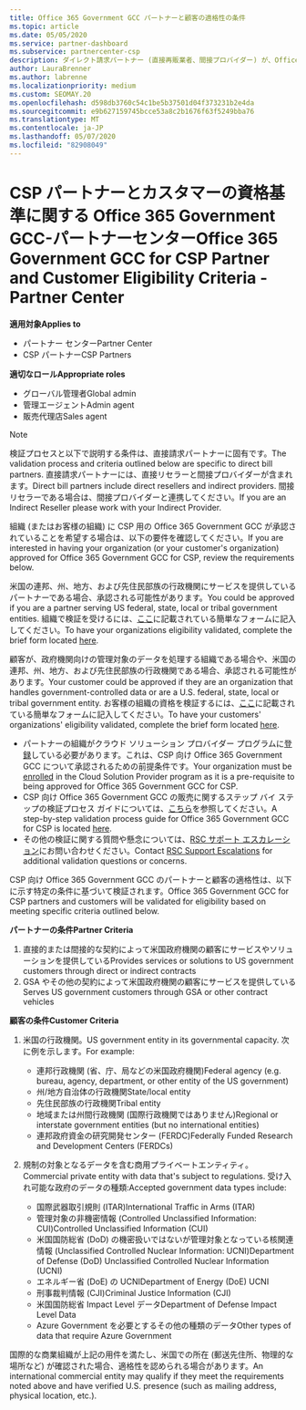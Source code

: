 ```yaml
---
title: Office 365 Government GCC パートナーと顧客の適格性の条件
ms.topic: article
ms.date: 05/05/2020
ms.service: partner-dashboard
ms.subservice: partnercenter-csp
description: ダイレクト請求パートナー (直接再販業者、間接プロバイダー) が、Office 365 Government 用の CSP 用の GCC 用のパートナーと顧客を検証する手順について説明します。
author: LauraBrenner
ms.author: labrenne
ms.localizationpriority: medium
ms.custom: SEOMAY.20
ms.openlocfilehash: d598db3760c54c1be5b37501d04f373231b2e4da
ms.sourcegitcommit: e9b627159745bcce53a8c2b1676f63f5249bba76
ms.translationtype: MT
ms.contentlocale: ja-JP
ms.lasthandoff: 05/07/2020
ms.locfileid: "82908049"
---
```

# <a name="office-365-government-gcc-for-csp-partner-and-customer-eligibility-criteria---partner-center"></a><span data-ttu-id="2ebcb-103">CSP パートナーとカスタマーの資格基準に関する Office 365 Government GCC-パートナーセンター</span><span class="sxs-lookup"><span data-stu-id="2ebcb-103">Office 365 Government GCC for CSP Partner and Customer Eligibility Criteria - Partner Center</span></span>

<span data-ttu-id="2ebcb-104">**適用対象**</span><span class="sxs-lookup"><span data-stu-id="2ebcb-104">**Applies to**</span></span>

- <span data-ttu-id="2ebcb-105">パートナー センター</span><span class="sxs-lookup"><span data-stu-id="2ebcb-105">Partner Center</span></span>
- <span data-ttu-id="2ebcb-106">CSP パートナー</span><span class="sxs-lookup"><span data-stu-id="2ebcb-106">CSP Partners</span></span>

<span data-ttu-id="2ebcb-107">**適切なロール**</span><span class="sxs-lookup"><span data-stu-id="2ebcb-107">**Appropriate roles**</span></span>

- <span data-ttu-id="2ebcb-108">グローバル管理者</span><span class="sxs-lookup"><span data-stu-id="2ebcb-108">Global admin</span></span>
- <span data-ttu-id="2ebcb-109">管理エージェント</span><span class="sxs-lookup"><span data-stu-id="2ebcb-109">Admin agent</span></span>
- <span data-ttu-id="2ebcb-110">販売代理店</span><span class="sxs-lookup"><span data-stu-id="2ebcb-110">Sales agent</span></span>

>[!NOTE]
><span data-ttu-id="2ebcb-111">検証プロセスと以下で説明する条件は、直接請求パートナーに固有です。</span><span class="sxs-lookup"><span data-stu-id="2ebcb-111">The validation process and criteria outlined below are specific to direct bill partners.</span></span> <span data-ttu-id="2ebcb-112">直接請求パートナーには、直接リセラーと間接プロバイダーが含まれます。</span><span class="sxs-lookup"><span data-stu-id="2ebcb-112">Direct bill partners include direct resellers and indirect providers.</span></span>  <span data-ttu-id="2ebcb-113">間接リセラーである場合は、間接プロバイダーと連携してください。</span><span class="sxs-lookup"><span data-stu-id="2ebcb-113">If you are an Indirect Reseller please work with your Indirect Provider.</span></span>

<span data-ttu-id="2ebcb-114">組織 (またはお客様の組織) に CSP 用の Office 365 Government GCC が承認されていることを希望する場合は、以下の要件を確認してください。</span><span class="sxs-lookup"><span data-stu-id="2ebcb-114">If you are interested in having your organization (or your customer's organization) approved for Office 365 Government GCC for CSP, review the requirements below.</span></span>

<span data-ttu-id="2ebcb-115">米国の連邦、州、地方、および先住民部族の行政機関にサービスを提供しているパートナーである場合、承認される可能性があります。</span><span class="sxs-lookup"><span data-stu-id="2ebcb-115">You could be approved if you are a partner serving US federal, state, local or tribal government entities.</span></span> <span data-ttu-id="2ebcb-116">組織で検証を受けるには、[ここ](https://products.office.com/government/eligibility-validation?ReqType=CSPPartner)に記載されている簡単なフォームに記入してください。</span><span class="sxs-lookup"><span data-stu-id="2ebcb-116">To have your organizations eligibility validated, complete the brief form located [here](https://products.office.com/government/eligibility-validation?ReqType=CSPPartner).</span></span>

<span data-ttu-id="2ebcb-117">顧客が、政府機関向けの管理対象のデータを処理する組織である場合や、米国の連邦、州、地方、および先住民部族の行政機関である場合、承認される可能性があります。</span><span class="sxs-lookup"><span data-stu-id="2ebcb-117">Your customer could be approved if they are an organization that handles government-controlled data or are a U.S. federal, state, local or tribal government entity.</span></span> <span data-ttu-id="2ebcb-118">お客様の組織の資格を検証するには、[ここ](https://products.office.com/government/eligibility-validation?ReqType=CSPCustomer)に記載されている簡単なフォームに記入してください。</span><span class="sxs-lookup"><span data-stu-id="2ebcb-118">To have your customers' organizations' eligibility validated, complete the brief form located [here](https://products.office.com/government/eligibility-validation?ReqType=CSPCustomer).</span></span> 

-   <span data-ttu-id="2ebcb-119">パートナーの組織がクラウド ソリューション プロバイダー プログラムに[登録](https://partnercenter.microsoft.com/partner/cloud-solution-provider)している必要があります。これは、CSP 向け Office 365 Government GCC について承認されるための前提条件です。</span><span class="sxs-lookup"><span data-stu-id="2ebcb-119">Your organization must be [enrolled](https://partnercenter.microsoft.com/partner/cloud-solution-provider) in the Cloud Solution Provider program as it is a pre-requisite to being approved for Office 365 Government GCC for CSP.</span></span>
-   <span data-ttu-id="2ebcb-120">CSP 向け Office 365 Government GCC の販売に関するステップ バイ ステップの検証プロセス ガイドについては、[こちら](https://go.microsoft.com/fwlink/?linkid=2007323)を参照してください。</span><span class="sxs-lookup"><span data-stu-id="2ebcb-120">A step-by-step validation process guide for Office 365 Government GCC for CSP is located [here](https://go.microsoft.com/fwlink/?linkid=2007323).</span></span>
-   <span data-ttu-id="2ebcb-121">その他の検証に関する質問や懸念については、[RSC サポート エスカレーション](mailto:usgcce@microsoft.com)にお問い合わせください。</span><span class="sxs-lookup"><span data-stu-id="2ebcb-121">Contact [RSC Support Escalations](mailto:usgcce@microsoft.com) for additional validation questions or concerns.</span></span>

<span data-ttu-id="2ebcb-122">CSP 向け Office 365 Government GCC のパートナーと顧客の適格性は、以下に示す特定の条件に基づいて検証されます。</span><span class="sxs-lookup"><span data-stu-id="2ebcb-122">Office 365 Government GCC for CSP partners and customers will be validated for eligibility based on meeting specific criteria outlined below.</span></span>

<span data-ttu-id="2ebcb-123">**パートナーの条件**</span><span class="sxs-lookup"><span data-stu-id="2ebcb-123">**Partner Criteria**</span></span>
1.  <span data-ttu-id="2ebcb-124">直接的または間接的な契約によって米国政府機関の顧客にサービスやソリューションを提供している</span><span class="sxs-lookup"><span data-stu-id="2ebcb-124">Provides services or solutions to US government customers through direct or indirect contracts</span></span>
2.  <span data-ttu-id="2ebcb-125">GSA やその他の契約によって米国政府機関の顧客にサービスを提供している</span><span class="sxs-lookup"><span data-stu-id="2ebcb-125">Serves US government customers through GSA or other contract vehicles</span></span>

<span data-ttu-id="2ebcb-126">**顧客の条件**</span><span class="sxs-lookup"><span data-stu-id="2ebcb-126">**Customer Criteria**</span></span>
1.  <span data-ttu-id="2ebcb-127">米国の行政機関。</span><span class="sxs-lookup"><span data-stu-id="2ebcb-127">US government entity in its governmental capacity.</span></span> <span data-ttu-id="2ebcb-128">次に例を示します。</span><span class="sxs-lookup"><span data-stu-id="2ebcb-128">For example:</span></span>
 
    -  <span data-ttu-id="2ebcb-129">連邦行政機関 (省、庁、局などの米国政府機関)</span><span class="sxs-lookup"><span data-stu-id="2ebcb-129">Federal agency (e.g. bureau, agency, department, or other entity of the US government)</span></span>
    -   <span data-ttu-id="2ebcb-130">州/地方自治体の行政機関</span><span class="sxs-lookup"><span data-stu-id="2ebcb-130">State/local entity</span></span> 
    -   <span data-ttu-id="2ebcb-131">先住民部族の行政機関</span><span class="sxs-lookup"><span data-stu-id="2ebcb-131">Tribal entity</span></span>
    -   <span data-ttu-id="2ebcb-132">地域または州間行政機関 (国際行政機関ではありません)</span><span class="sxs-lookup"><span data-stu-id="2ebcb-132">Regional or interstate government entities (but no international entities)</span></span>
    -   <span data-ttu-id="2ebcb-133">連邦政府資金の研究開発センター (FERDC)</span><span class="sxs-lookup"><span data-stu-id="2ebcb-133">Federally Funded Research and Development Centers (FERDCs)</span></span>

2.  <span data-ttu-id="2ebcb-134">規制の対象となるデータを含む商用プライベートエンティティ。</span><span class="sxs-lookup"><span data-stu-id="2ebcb-134">Commercial private entity with data that's subject to regulations.</span></span> <span data-ttu-id="2ebcb-135">受け入れ可能な政府のデータの種類:</span><span class="sxs-lookup"><span data-stu-id="2ebcb-135">Accepted government data types include:</span></span> 
    -   <span data-ttu-id="2ebcb-136">国際武器取引規則 (ITAR)</span><span class="sxs-lookup"><span data-stu-id="2ebcb-136">International Traffic in Arms (ITAR)</span></span>
    -   <span data-ttu-id="2ebcb-137">管理対象の非機密情報 (Controlled Unclassified Information: CUI)</span><span class="sxs-lookup"><span data-stu-id="2ebcb-137">Controlled Unclassified Information (CUI)</span></span>
    -   <span data-ttu-id="2ebcb-138">米国国防総省 (DoD) の機密扱いではないが管理対象となっている核関連情報 (Unclassified Controlled Nuclear Information: UCNI)</span><span class="sxs-lookup"><span data-stu-id="2ebcb-138">Department of Defense (DoD) Unclassified Controlled Nuclear Information (UCNI)</span></span>
    -   <span data-ttu-id="2ebcb-139">エネルギー省 (DoE) の UCNI</span><span class="sxs-lookup"><span data-stu-id="2ebcb-139">Department of Energy (DoE) UCNI</span></span>
    -   <span data-ttu-id="2ebcb-140">刑事裁判情報 (CJI)</span><span class="sxs-lookup"><span data-stu-id="2ebcb-140">Criminal Justice Information (CJI)</span></span>
    -   <span data-ttu-id="2ebcb-141">米国国防総省 Impact Level データ</span><span class="sxs-lookup"><span data-stu-id="2ebcb-141">Department of Defense Impact Level Data</span></span>
    -   <span data-ttu-id="2ebcb-142">Azure Government を必要とするその他の種類のデータ</span><span class="sxs-lookup"><span data-stu-id="2ebcb-142">Other types of data that require Azure Government</span></span>

<span data-ttu-id="2ebcb-143">国際的な商業組織が上記の用件を満たし、米国での所在 (郵送先住所、物理的な場所など) が確認された場合、適格性を認められる場合があります。</span><span class="sxs-lookup"><span data-stu-id="2ebcb-143">An international commercial entity may qualify if they meet the requirements noted above and have verified U.S. presence (such as mailing address, physical location, etc.).</span></span>

